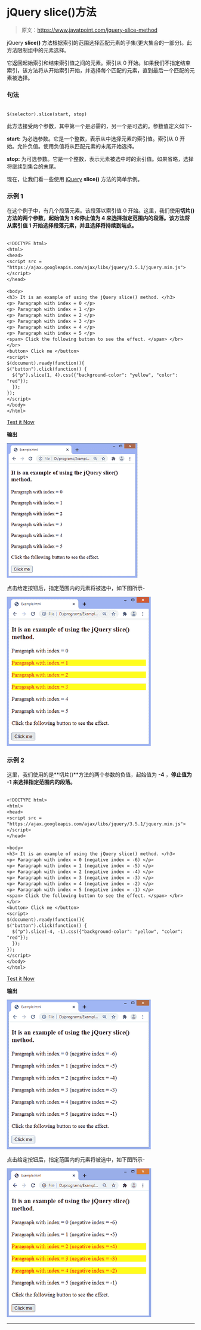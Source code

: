 # jQuery slice()方法

> 原文：<https://www.javatpoint.com/jquery-slice-method>

jQuery **slice()** 方法根据索引的范围选择匹配元素的子集(更大集合的一部分)。此方法限制组中的元素选择。

它返回起始索引和结束索引值之间的元素。索引从 0 开始。如果我们不指定结束索引，该方法将从开始索引开始，并选择每个匹配的元素，直到最后一个匹配的元素被选择。

### 句法

```

$(selector).slice(start, stop)

```

此方法接受两个参数，其中第一个是必需的，另一个是可选的。参数值定义如下-

**start:** 为必选参数。它是一个整数，表示从中选择元素的索引值。索引从 0 开始。允许负值。使用负值将从匹配元素的末尾开始选择。

**stop:** 为可选参数。它是一个整数，表示元素被选中时的索引值。如果省略，选择将继续到集合的末尾。

现在，让我们看一些使用 [jQuery](https://www.javatpoint.com/jquery-tutorial) **slice()** 方法的简单示例。

### 示例 1

在这个例子中，有几个段落元素。该段落以索引值 0 开始。这里，我们使用**切片()**方法的两个参数，起始值为 **1** 和**停止值为 **4** 来选择指定范围内的段落。该方法将从索引值 1 开始选择段落元素，并且选择将持续到端点。**

```

<!DOCTYPE html>
<html>
<head>
<script src = "https://ajax.googleapis.com/ajax/libs/jquery/3.5.1/jquery.min.js"> </script>
</head>

<body>
<h3> It is an example of using the jQuery slice() method. </h3>
<p> Paragraph with index = 0 </p>
<p> Paragraph with index = 1 </p>
<p> Paragraph with index = 2 </p>
<p> Paragraph with index = 3 </p>
<p> Paragraph with index = 4 </p>
<p> Paragraph with index = 5 </p>
<span> Click the following button to see the effect. </span> </br> </br>
<button> Click me </button>
<script>
$(document).ready(function(){
$("button").click(function() {
  $("p").slice(1, 4).css({"background-color": "yellow", "color": "red"});
  });
});
</script>
</body>
</html>

```

[Test it Now](https://www.javatpoint.com/oprweb/test.jsp?filename=jquery-slice-method1)

**输出**

![jQuery slice() method](img/847e528dc1e4010d2bdc902fd764dde5.png)

点击给定按钮后，指定范围内的元素将被选中，如下图所示-

![jQuery slice() method](img/00d529e13de0ca5a997e214cde44ce67.png)

### 示例 2

这里，我们使用的是**切片()**方法的两个参数的负值，起始值为 **-4** ，**停止值为 **-1** 来选择指定范围内的段落。**

```

<!DOCTYPE html>
<html>
<head>
<script src = "https://ajax.googleapis.com/ajax/libs/jquery/3.5.1/jquery.min.js"> </script>
</head>

<body>
<h3> It is an example of using the jQuery slice() method. </h3>
<p> Paragraph with index = 0 (negative index = -6) </p>
<p> Paragraph with index = 1 (negative index = -5) </p>
<p> Paragraph with index = 2 (negative index = -4) </p>
<p> Paragraph with index = 3 (negative index = -3) </p>
<p> Paragraph with index = 4 (negative index = -2) </p>
<p> Paragraph with index = 5 (negative index = -1) </p>
<span> Click the following button to see the effect. </span> </br> </br>
<button> Click me </button>
<script>
$(document).ready(function(){
$("button").click(function() {
  $("p").slice(-4, -1).css({"background-color": "yellow", "color": "red"});
  });
});
</script>
</body>
</html>

```

[Test it Now](https://www.javatpoint.com/oprweb/test.jsp?filename=jquery-slice-method2)

**输出**

![jQuery slice() method](img/b7e15c112f6280cd2b9a2e944bf175ff.png)

点击给定按钮后，指定范围内的元素将被选中，如下图所示-

![jQuery slice() method](img/e104e2a9c92dc04addf14bd58a28ec09.png)

* * *
